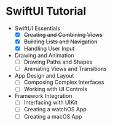 # SwiftUI Tutorial

- SwiftUI Essentials
    - [X] ~~Creating and Combining Views~~
    - [X] ~~Building Lists and Navigation~~
    - [X] Handling User Input

- Drawing and Animation
    - [ ] Drawing Paths and Shapes
    - [ ] Animating Views and Transitions

- App Design and Layout
    - [ ] Composing Complex Interfaces
    - [ ] Working with UI Controls

- Framework Integration
    - [ ] Interfacing with UIKit
    - [ ] Creating a watchOS App
    - [ ] Creating a macOS App